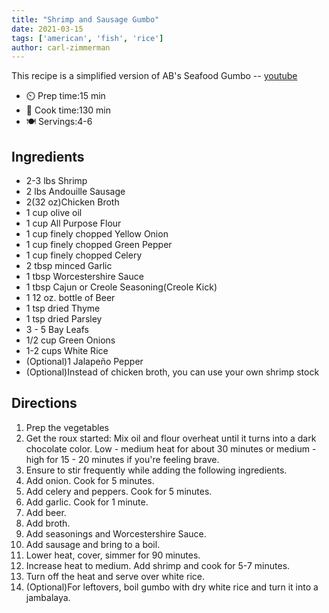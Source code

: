 ```yaml
---
title: "Shrimp and Sausage Gumbo"
date: 2021-03-15
tags: ['american', 'fish', 'rice']
author: carl-zimmerman
---
```


This recipe is a simplified version of AB's Seafood Gumbo -- [youtube](https://youtu.be/XuiKYWb7s5o)

- ⏲️ Prep time:15 min
- 🍳 Cook time:130 min
- 🍽️ Servings:4-6

## Ingredients

- 2-3 lbs Shrimp
- 2 lbs Andouille Sausage
- 2(32 oz)Chicken Broth
- 1 cup olive oil
- 1 cup All Purpose Flour
- 1 cup finely chopped Yellow Onion
- 1 cup finely chopped Green Pepper
- 1 cup finely chopped Celery
- 2 tbsp minced Garlic
- 1 tbsp Worcestershire Sauce
- 1 tbsp Cajun or Creole Seasoning(Creole Kick)
- 1 12 oz. bottle of Beer
- 1 tsp dried Thyme
- 1 tsp dried Parsley
- 3 - 5 Bay Leafs
- 1/2 cup Green Onions
- 1-2 cups White Rice
- (Optional)1 Jalapeño Pepper
- (Optional)Instead of chicken broth, you can use your own shrimp stock

## Directions

1. Prep the vegetables
2. Get the roux started: Mix oil and flour overheat until it turns into a dark chocolate color. Low - medium heat for
   about 30 minutes or medium - high for 15 - 20 minutes if you're feeling brave.
3. Ensure to stir frequently while adding the following ingredients.
4. Add onion. Cook for 5 minutes.
5. Add celery and peppers. Cook for 5 minutes.
6. Add garlic. Cook for 1 minute.
7. Add beer.
8. Add broth.
9. Add seasonings and Worcestershire Sauce.
10. Add sausage and bring to a boil.
11. Lower heat, cover, simmer for 90 minutes.
12. Increase heat to medium. Add shrimp and cook for 5-7 minutes.
13. Turn off the heat and serve over white rice.
14. (Optional)For leftovers, boil gumbo with dry white rice and turn it into a jambalaya.
